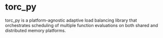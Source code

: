 # torc_py
torc_py is a platform-agnostic adaptive load balancing library that orchestrates scheduling of multiple function evaluations on both shared and distributed memory platforms.
